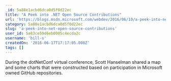 ```yaml
---
_id: 5a88e1acbd6dca0d5f0d22ec
title: "A Peek into .NET Open Source Contributions"
url: 'https://blogs.msdn.microsoft.com/webdev/2016/06/10/a-peek-into-net-open-source-contributions/'
category: 5a88e1acbd6dca0d5f0d22ec
slug: 'a-peek-into-net-open-source-contributions'
user_id: 5a83ce59d6eb0005c4ecda2c
username: 'bill-s'
createdOn: '2016-06-17T17:17:05.000Z'
tags: []
---
```


During the dotNetConf virtual conference, Scott Hanselman shared a map and some charts that were constructed based on participation in Microsoft owned GitHub repositories.
